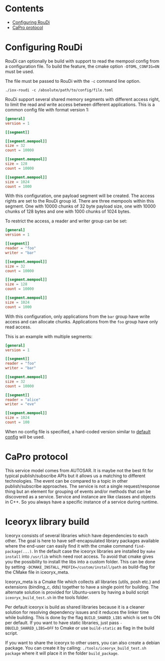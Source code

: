 
# Contents
- [Configuring RouDi](#configuring-roudi)
- [CaPro protocol](#capro-protocol)


# Configuring RouDi

RouDi can optionally be build with support to read the mempool config from a configuration file.
To build the feature, the cmake option `-DTOML_CONFIG=ON` must be used.

The file must be passed to RouDi with the `-c` command line option.
```
./iox-roudi -c /absolute/path/to/config/file.toml
```

RouDi support several shared memory segments with different access right, to limit the read and write access between different applications.
This is a common config file with format version 1:
```TOML
[general]
version = 1

[[segment]]

[[segment.mempool]]
size = 32
count = 10000

[[segment.mempool]]
size = 128
count = 10000

[[segment.mempool]]
size = 1024
count = 1000
```
With this configuration, one payload segment will be created. The access rights are set to the RouDi group id.
There are three mempools within this segment. One with 10000 chunks of 32 byte payload size, one with 10000 chunks of 128 bytes and one with 1000 chunks of 1024 bytes.

To restrict the access, a reader and writer group can be set:
```TOML
[general]
version = 1

[[segment]]
reader = "foo"
writer = "bar"

[[segment.mempool]]
size = 32
count = 10000

[[segment.mempool]]
size = 128
count = 10000

[[segment.mempool]]
size = 1024
count = 1000
```
With this configuration, only applications from the `bar` group have write access and can allocate chunks. Applications from the `foo` group have only read access.

This is an example with multiple segments:
```TOML
[general]
version = 1

[[segment]]
reader = "foo"
writer = "bar"

[[segment.mempool]]
size = 32
count = 10000

[[segment]]
reader = "alice"
writer = "eve"

[[segment.mempool]]
size = 1024
count = 100
```

When no config file is specified, a hard-coded version similar to [default config](../../../iceoryx_posh/etc/iceoryx/roudi_config_example.toml) will be used.

# CaPro protocol

<!-- @todo Move this section to overview.md >

<!-- @todo Add table and explain different terminologies used in AUTOSAR, ROS and DDS -->

This service model comes from AUTOSAR. It is maybe not the best fit for typical publish/subscribe APIs
but it allows us a matching to different technologies. The event can be compared to a topic in other
publish/subscribe approaches. The service is not a single request/response thing but an element
for grouping of events and/or methods that can be discovered as a service. Service and instance are like
classes and objects in C++. So you always have a specific instance of a service during runtime.

# Iceoryx library build

Iceoryx consists of several libraries which have dependencies to each other. The goal is here to have self-encapsulated library packages available
where the end-user can easily find it with the cmake command `find-package(...)`.
In the default case the iceoryx libraries are installed by `make install` into `/usr/lib` which need root access. To avoid that cmake gives you the possibility to install the libs into a custom folder.
This can be done by setting `-DCMAKE_INSTALL_PREFIX=/custom/install/path` as build-flag for the CMake file in iceoryx_meta.

Iceoryx_meta is a Cmake file which collects all libraries (utils, posh etc.) and extensions (binding_c, dds) together to have a single point for building. 
The alternate solution is provided for Ubuntu-users by having a build script `iceoryx_build_test.sh` in the tools folder.

Per default iceoryx is build as shared libraries because it is a cleaner solution for resolving dependency issues and it reduces the linker time while building.
This is done by the flag `BUILD_SHARED_LIBS` which is set to ON per default. If you want to have static libraries, just pass `-DBUILD_SHARED_LIBS=OFF` to Cmake or use `build-static` as flag in the build script.

If you want to share the iceoryx to other users, you can also create a debian package. You can create it by calling: `./tools/iceoryx_build_test.sh package` where it will place it in the folder `build_package`.